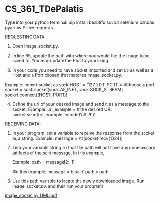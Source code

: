 # CS_361_TDePalatis



Type into your python terminal:
pip install beautifulsoup4 selenium pandas pyarrow Pillow requests

REQUESTING DATA:

1. Open image_socket.py. 

2. In line 65, update the path with where you would like the image to be saved to. You may update the Port 	to your liking.
	
3. In your code you need to have socket imported and set up as well as a Host and a Port chosen that 		matches image_socket.py.

Example:
	import socket as sock
	HOST = '127.0.0.1'
	PORT = #Choose a port
	socket = sock.socket(sock.AF_INET, sock.SOCK_STREAM)
	socket.connect((HOST, PORT))

4. Define the url of your desired image and send it as a message to the socket.
Example:
	url_example = # the desired URL
	socket.send(url_example.encode('utf-8'))

RECEIVING DATA:
 1. In your program, set a variable to receive the response from the socket as a string.
	Example:
		message = str(socket.recv(1024))

2. Trim your variable string so that the path will not have any unnecessary artifacts of the sent message. In this example,

	Example:
		path = message[2:-1]

	#In this example, 
 		message = b’path‘
		path = path

3. Use this path variable to locate the newly downloaded image. Run image_socket.py. and then run your program!

[image_socket.py UML.pdf](https://github.com/TDePalatis/CS_361_TDePalatis/files/14391200/image_socket.py.UML.pdf)


